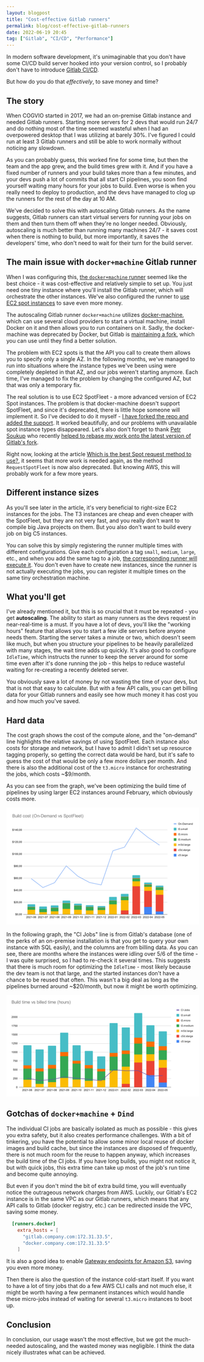 ```yaml
---
layout: blogpost
title: "Cost-effective Gitlab runners"
permalink: blog/cost-effective-gitlab-runners
date: 2022-06-19 20:45
tag: ["Gitlab", "CI/CD", "Performance"]
---
```


In modern software development, it's unimaginable that you don't have some CI/CD build server hooked into your version control, so I probably don't have to introduce [Gitlab CI/CD](https://docs.gitlab.com/ee/ci/).

But how do you do that _effectively_, to save money and time?

<!--more-->

## The story

When COGVIO started in 2017, we had an on-premise Gitlab instance and needed Gitlab runners. Starting more servers for 2 devs that would run 24/7 and do nothing most of the time seemed wasteful when I had an overpowered desktop that I was utilizing at barely 30%. I've figured I could run at least 3 Gitlab runners and still be able to work normally without noticing any slowdown.

As you can probably guess, this worked fine for some time, but then the team and the app grew, and the build times grew with it. And if you have a fixed number of runners and your build takes more than a few minutes, and your devs push a lot of commits that all start CI pipelines, you soon find yourself waiting many hours for your jobs to build. Even worse is when you really need to deploy to production, and the devs have managed to clog up the runners for the rest of the day at 10 AM.

We've decided to solve this with autoscaling Gitlab runners. As the name suggests, Gitlab runners can start virtual servers for running your jobs on them and then turn them off when they're no longer needed. Obviously, autoscaling is much better than running many machines 24/7 - it saves cost when there is nothing to build, but more importantly, it saves the developers' time, who don't need to wait for their turn for the build server.

## The main issue with `docker+machine` Gitlab runner

When I was configuring this, [the `docker+machine` runner](https://docs.gitlab.com/runner/executors/docker_machine.html) seemed like the best choice - it was cost-effective and relatively simple to set up. You just need one tiny instance where you'll install the Gitlab runner, which will orchestrate the other instances. We've also configured the runner to [use EC2 spot instances](https://docs.gitlab.com/runner/configuration/runner_autoscale_aws/#cutting-down-costs-with-amazon-ec2-spot-instances) to save even more money.

The autoscaling Gitlab runner `docker+machine` utilizes [docker-machine](https://github.com/docker/machine), which can use several cloud providers to start a virtual machine, install Docker on it and then allows you to run containers on it. Sadly, the docker-machine was deprecated by Docker, but Gitlab is [maintaining a fork](https://gitlab.com/gitlab-org/ci-cd/docker-machine), which you can use until they find a better solution.

The problem with EC2 spots is that the API you call to create them allows you to specify only a single AZ. In the following months, we've managed to run into situations where the instance types we've been using were completely depleted in that AZ, and our jobs weren't starting anymore. Each time, I've managed to fix the problem by changing the configured AZ, but that was only a temporary fix.

The real solution is to use EC2 SpotFleet - a more advanced version of EC2 Spot instances. The problem is that docker-machine doesn't support SpotFleet, and since it's deprecated, there is little hope someone will implement it. So I've decided to do it myself - [I have forked the repo and added the support](https://gitlab.com/fprochazka/docker-machine/-/commits/fp-spot-fleet-support). It worked beautifully, and our problems with unavailable spot instance types disappeared. Let's also don't forget to thank [Petr Soukup](https://twitter.com/petrsoukup/) who recently [helped to rebase my work onto the latest version of Gitlab's fork](https://github.com/soukicz/docker-machine/commits/fp-allow-multiple-availability-zones-rebased).

Right now, looking at the article [Which is the best Spot request method to use?](https://docs.aws.amazon.com/AWSEC2/latest/UserGuide/spot-best-practices.html#which-spot-request-method-to-use), it seems that more work is needed again, as the method `RequestSpotFleet` is now also deprecated. But knowing AWS, this will probably work for a few more years.

## Different instance sizes

As you'll see later in the article, it's very beneficial to right-size EC2 instances for the jobs. The T3 instances are cheap and even cheaper with the SpotFleet, but they are not very fast, and you really don't want to compile big Java projects on them. But you also don't want to build every job on big C5 instances.

You can solve this by simply registering the runner multiple times with different configurations. Give each configuration a tag `small`, `medium`, `large`, etc., and when you add the same tag to a job, [the corresponding runner will execute it](https://docs.gitlab.com/ee/ci/runners/configure_runners.html#use-tags-to-control-which-jobs-a-runner-can-run). You don't even have to create new instances, since the runner is not actually executing the jobs, you can register it multiple times on the same tiny orchestration machine.

## What you'll get

I've already mentioned it, but this is so crucial that it must be repeated - you get **autoscaling**. The ability to start as many runners as the devs request in near-real-time is a must. If you have a lot of devs, you'll like the "working hours" feature that allows you to start a few idle servers before anyone needs them. Starting the server takes a minute or two, which doesn't seem like much, but when you structure your pipelines to be heavily parallelized with many stages, the wait time adds up quickly. It's also good to configure `IdleTime`, which instructs the runner to keep the server around for some time even after it's done running the job - this helps to reduce wasteful waiting for re-creating a recently deleted server.

You obviously save a lot of money by not wasting the time of your devs, but that is not that easy to calculate. But with a few API calls, you can get billing data for your Gitlab runners and easily see how much money it has cost you and how much you've saved.

## Hard data

The cost graph shows the cost of the compute alone, and the "on-demand" line highlights the relative savings of using SpotFleet. Each instance also costs for storage and network, but I have to admit I didn't set up resource tagging properly, so getting the correct data would be hard, but it's safe to guess the cost of that would be only a few more dollars per month. And there is also the additional cost of the `t3.micro` instance for orchestrating the jobs, which costs ~$9/month.

As you can see from the graph, we've been optimizing the build time of pipelines by using larger EC2 instances around February, which obviously costs more.

![build cost](/content/cost-effective-gitlab-runners-build-cost.svg)

In the following graph, the "CI Jobs" line is from Gitlab's database (one of the perks of an on-premise installation is that you get to query your own instance with SQL easily), and the columns are from billing data. As you can see, there are months where the instances were idling over 5/6 of the time - I was quite surprised, so I had to re-check it several times. This suggests that there is much room for optimizing the `IdleTime` - most likely because the dev team is not that large, and the started instances don't have a chance to be reused that often. This wasn't a big deal as long as the pipelines burned around ~$20/month, but now it might be worth optimizing.

![build time](/content/cost-effective-gitlab-runners-build-time.svg)

## Gotchas of `docker+machine` + `Dind`

The individual CI jobs are basically isolated as much as possible - this gives you extra safety, but it also creates performance challenges. With a bit of tinkering, you have the potential to allow some minor local reuse of docker images and build cache, but since the instances are disposed of frequently, there is not much room for the reuse to happen anyway, which increases the build time of the CI jobs. If you have long builds, you might not notice it, but with quick jobs, this extra time can take up most of the job's run time and become quite annoying.

But even if you don't mind the bit of extra build time, you will eventually notice the outrageous network charges from AWS. Luckily, our Gitlab's EC2 instance is in the same VPC as our Gitlab runners, which means that any API calls to Gitlab (docker registry, etc.) can be redirected inside the VPC, saving some money.

```toml
  [runners.docker]
    extra_hosts = [
      "gitlab.company.com:172.31.33.5",
      "docker.company.com:172.31.33.5"
    ]
```

It is also a good idea to enable [Gateway endpoints for Amazon S3](https://docs.aws.amazon.com/vpc/latest/privatelink/vpc-endpoints-s3.html), saving you even more money.

Then there is also the question of the instance cold-start itself. If you want to have a lot of tiny jobs that do a few AWS CLI calls and not much else, it might be worth having a few permanent instances which would handle these micro-jobs instead of waiting for several `t3.micro` instances to boot up.

## Conclusion

In conclusion, our usage wasn't the most effective, but we got the much-needed autoscaling, and the wasted money was negligible. I think the data nicely illustrates what can be achieved.
